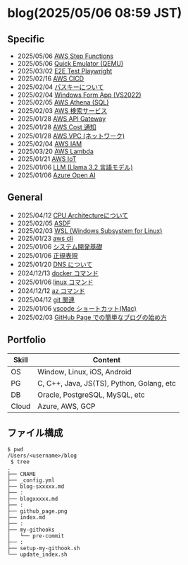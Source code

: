 # blog(2025/05/06 08:59 JST)

## Specific
- 2025/05/06 [AWS Step Functions](./blog-sAWSStepFunctions.md)
- 2025/05/06 [Quick Emulator (QEMU)](./blog-sQEMU.md)
- 2025/03/02 [E2E Test Playwright](./blog-sPlaywright.md)
- 2025/02/16 [AWS CICD](./blog-sAWSCICD.md)
- 2025/02/04 [パスキーについて](./blog-sPassKey.md)
- 2025/02/04 [Windows Form App (VS2022)](./blog-sVS2022_WinApp.md)
- 2025/02/05 [AWS Athena (SQL)](./blog-s19athena.md)
- 2025/02/03 [AWS 検索サービス](./blog-s18opensearch.md)
- 2025/01/28 [AWS API Gateway](./blog-s17apigw.md)
- 2025/01/28 [AWS Cost 通知](./blog-s16cost-notification.md)
- 2025/01/28 [AWS VPC (ネットワーク)](./blog-s15aws-VPC.md)
- 2025/02/04 [AWS IAM](./blog-s14aws-IAM.md)
- 2025/03/20 [AWS Lambda](./blog-s13aws-lambda.md)
- 2025/01/21 [AWS IoT](./blog-s12awsiot.md)
- 2025/01/06 [LLM (Llama 3.2 言語モデル)](./blog-s11Llama.md)
- 2025/01/06 [Azure Open AI](./blog-s09aoai.md)

## General
- 2025/04/12 [CPU Architectureについて](./blog_CPU-Architecture.md)
- 2025/02/05 [ASDF](./blog_ASDF.md)
- 2025/02/03 [WSL (Windows Subsystem for Linux)](./blog_WSL.md)
- 2025/01/23 [aws cli](./blog10aws.md)
- 2025/01/06 [システム開発基礎](./blog08process.md)
- 2025/01/06 [正規表現](./blog07re.md)
- 2025/01/20 [DNS について](./blog06DNS.md)
- 2024/12/13 [docker コマンド](./blog05docker.md)
- 2025/01/06 [linux コマンド](./blog05linux.md)
- 2024/12/12 [az コマンド](./blog04.md)
- 2025/04/12 [git 関連](./blog03Git.md)
- 2025/01/06 [vscode ショートカット(Mac)](./blog02.md)
- 2025/02/03 [GitHub Page での簡単なブログの始め方](./blog01.md)

## Portfolio

| Skill | Content                                   |
| ----- | ----------------------------------------- |
| OS    | Window, Linux, iOS, Android               |
| PG    | C, C++, Java, JS(TS), Python, Golang, etc |
| DB    | Oracle, PostgreSQL, MySQL, etc            |
| Cloud | Azure, AWS, GCP                           |

## ファイル構成

```
$ pwd
/Users/<username>/blog
 $ tree
.
├── CNAME
├── _config.yml
├── blog-sxxxxx.md
├── :
├── blogxxxxx.md
├── :
├── github_page.png
├── index.md
├── :
├── my-githooks
│   └── pre-commit
├── :
├── setup-my-githook.sh
└── update_index.sh

```
